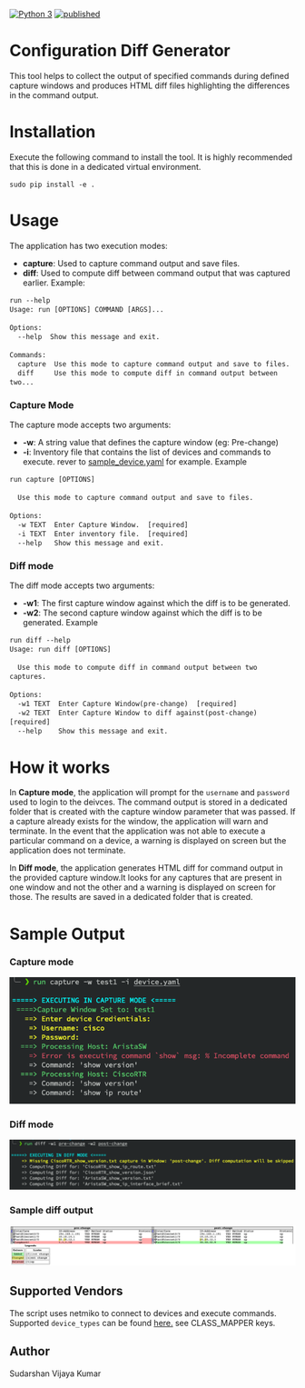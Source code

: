 [![Python 3](https://img.shields.io/badge/python-3.6%20%7C%203.7%20%7C%203.8-blue)](https://www.python.org/downloads/)
[![published](https://static.production.devnetcloud.com/codeexchange/assets/images/devnet-published.svg)](https://developer.cisco.com/codeexchange/github/repo/SudarshanVK/Configuration_Diff_Generator)

# Configuration Diff Generator

This tool helps to collect the output of specified commands during defined capture windows and produces HTML diff files highlighting the differences in the command output.

# Installation

Execute the following command to install the tool. It is highly recommended that this is done in a dedicated virtual environment.

```
sudo pip install -e .
```

# Usage

The application has two execution modes:

* __capture__: Used to capture command output and save files.
* __diff__: Used to compute diff between command output that was captured earlier.
  Example:

```
run --help
Usage: run [OPTIONS] COMMAND [ARGS]...

Options:
  --help  Show this message and exit.

Commands:
  capture  Use this mode to capture command output and save to files.
  diff     Use this mode to compute diff in command output between two...
```

### Capture Mode

The capture mode accepts two arguments:

* **-w**: A string value that defines the capture window (eg: Pre-change)
* **-i**: Inventory file that contains the list of devices and commands to execute. rever to [sample_device.yaml](device.yaml) for example.
  Example

```
run capture [OPTIONS]

  Use this mode to capture command output and save to files.

Options:
  -w TEXT  Enter Capture Window.  [required]
  -i TEXT  Enter inventory file.  [required]
  --help   Show this message and exit.
```

### Diff mode

The diff mode accepts two arguments:

* **-w1**: The first capture window against which the diff is to be generated.
* **-w2**: The second capture window against which the diff is to be generated.
  Example

```
run diff --help
Usage: run diff [OPTIONS]

  Use this mode to compute diff in command output between two captures.

Options:
  -w1 TEXT  Enter Capture Window(pre-change)  [required]
  -w2 TEXT  Enter Capture Window to diff against(post-change)  [required]
  --help    Show this message and exit.
```

# How it works

In **Capture mode**, the application will prompt for the `username` and `password` used to login to the deivces. The command output is stored in a dedicated folder that is created with the capture window parameter that was passed. If a capture already exists for the window, the application will warn and terminate. In the event that the application was not able to execute a particular command on a device, a warning is displayed on screen but the application does not terminate. 

In **Diff mode**, the application generates HTML diff for command output in the provided capture window.It looks for any captures that are present in one window and not the other and a warning is displayed on screen for those. The results are saved in a dedicated folder that is created.

# Sample Output

### Capture mode

![alt text](images/capture_mode.png)

### Diff mode

![alt text](images/diff_mode.png)

### Sample diff output

![alt text](images/diff.png)

## Supported Vendors

The script uses netmiko to connect to devices and execute commands.
Supported `device_types` can be found [here.](https://github.com/ktbyers/netmiko/blob/master/netmiko/ssh_dispatcher.py) see CLASS_MAPPER keys.

## Author

Sudarshan Vijaya Kumar
